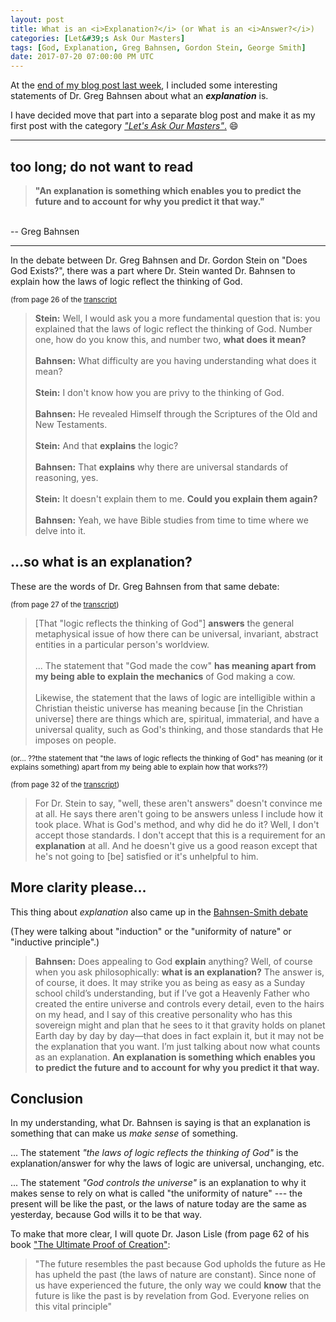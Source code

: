 ```yaml
---
layout: post
title: What is an <i>Explanation?</i> (or What is an <i>Answer?</i>)
categories: [Let&#39;s Ask Our Masters]
tags: [God, Explanation, Greg Bahnsen, Gordon Stein, George Smith]
date: 2017-07-20 07:00:00 PM UTC
---
```


<!-- July 21, 2017 03:00:00 AM Philippine Time -->

At the [end of my blog post last week](/2017/07/10/what-made-me-stop-relying-on-atheism#what-is-an-explanation), I included some interesting statements of Dr. Greg Bahnsen about what an **_explanation_** is.

I have decided move that part into a separate blog post and make it as my first post with the category [_"Let's Ask Our Masters"_.](/categories/#Let's%20Ask%20Our%20Masters) :smile:


<!--more-->


---
## too long; do not want to read

> **"An explanation is something which enables you to predict the future and to account for why you predict it that way."**
<br />
-- Greg Bahnsen

---


In the debate between Dr. Greg Bahnsen and Dr. Gordon Stein on "Does God Exists?", there was a part where Dr. Stein wanted Dr. Bahnsen to explain how the laws of logic reflect the thinking of God.


<small>(from page 26 of the [transcript](https://presupp101.files.wordpress.com/2012/07/apol_bahnsen_stein_debate_transcript.pdf)</small>


> **Stein:** Well, I would ask you a more fundamental question that is: you explained that
the laws of logic reflect the thinking of God. Number one, how do you know
this, and number two, **what does it mean?**
<br /><br />
> **Bahnsen:** What difficulty are you having understanding what does it mean?
<br /><br />
> **Stein:** I don't know how you are privy to the thinking of God.
<br /><br />
> **Bahnsen:** He revealed Himself through the Scriptures of the Old and New Testaments.
<br /><br />
> **Stein:** And that **explains** the logic?
<br /><br />
> **Bahnsen:** That **explains** why there are universal standards of reasoning, yes.
<br /><br />
> **Stein:** It doesn't explain them to me. **Could you explain them again?**
<br /><br />
> **Bahnsen:** Yeah, we have Bible studies from time to time where we delve into it.


## ...so what is an **explanation**?

These are the words of Dr. Greg Bahnsen from that same debate:

<small>(from page 27 of the [transcript](https://presupp101.files.wordpress.com/2012/07/apol_bahnsen_stein_debate_transcript.pdf))</small>

> [That "logic reflects the thinking of God"] **answers** the general metaphysical issue of how there can be universal, invariant, abstract entities in a particular person's worldview.
<br /><br />
> ... The statement that "God made the cow" **has meaning apart from my being able to explain the mechanics** of God making a cow.
<br /><br />
> Likewise, the statement that the laws of logic are intelligible within a Christian theistic universe has meaning because [in the Christian universe] there are things
which are, spiritual, immaterial, and have a universal quality, such as God's thinking,
and those standards that He imposes on people.

<small>(or... ??the statement that "the laws of logic reflects the thinking of God" has meaning (or it explains something) apart from my being able to explain how that works??)</small>


<small>(from page 32 of the [transcript](https://presupp101.files.wordpress.com/2012/07/apol_bahnsen_stein_debate_transcript.pdf))</small>


> For Dr. Stein to say, "well, these aren't answers" doesn't convince me at all. He says 
there aren't going to be answers unless I include how it took place. What is God's method,
and why did he do it? Well, I don't accept those standards. I don't accept that this is a
requirement for an **explanation** at all. And he doesn't give us a good reason except that he's
not going to [be] satisfied or it's unhelpful to him.


## More clarity please...

This thing about _explanation_ also came up in the [Bahnsen-Smith debate](http://theophilus-defendingthefaith.blogspot.com/2015/08/reasoning-by-presupposition-bahnsen.html)

(They were talking about "induction" or the "uniformity of nature" or "inductive principle".)

> **Bahnsen:** Does appealing to God **explain** anything? Well, of course when you ask philosophically: **what is an explanation?**  The answer is, of course, it does.  It may strike you as being as easy as a Sunday school child’s understanding, but if I’ve got a Heavenly Father who created the entire universe and controls every detail, even to the hairs on my head, and I say of this creative personality who has this sovereign might and plan that he sees to it that gravity holds on planet Earth day by day by day—that does in fact explain it, but it may not be the explanation that you want.  I’m just talking about now what counts as an explanation.  **An explanation is something which enables you to predict the future and to account for why you predict it that way.**

## Conclusion

In my understanding, what Dr. Bahnsen is saying is that an explanation is something that can make us _make sense_ of something.

... The statement _"the laws of logic reflects the thinking of God"_ is the explanation/answer for why the laws of logic are universal, unchanging, etc.

... The statement _"God controls the universe"_ is an explanation to why it makes sense to rely on what is called "the uniformity of nature" --- the present will be like the past, or the laws of nature today are the same as yesterday, because God wills it to be that way.

To make that more clear, I will quote Dr. Jason Lisle (from page 62 of his book ["The Ultimate Proof of Creation"](https://www.bookdepository.com/book/9780890515686?a_aid=jflaga):

> "The future resembles the past because God upholds the future as He has upheld the past (the laws of nature are constant). Since none of us have experienced the future, the only way we could **know** that the future is like the past is by revelation from God. Everyone relies on this vital principle"
